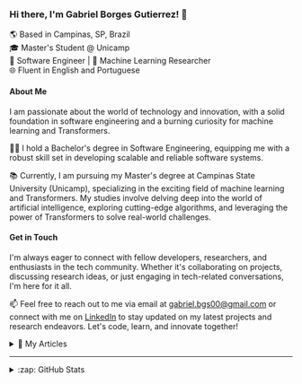 ### Hi there, I'm Gabriel Borges Gutierrez! 🚀

🌎 Based in Campinas, SP, Brazil  
🎓 Master's Student @ Unicamp  
🔧 Software Engineer | 🤖 Machine Learning Researcher  
🌐 Fluent in English and Portuguese

#### About Me

I am passionate about the world of technology and innovation, with a solid foundation in software engineering and a burning curiosity for machine learning and Transformers. 

👨‍🎓 I hold a Bachelor's degree in Software Engineering, equipping me with a robust skill set in developing scalable and reliable software systems. 

📚 Currently, I am pursuing my Master's degree at Campinas State University (Unicamp), specializing in the exciting field of machine learning and Transformers. My studies involve delving deep into the world of artificial intelligence, exploring cutting-edge algorithms, and leveraging the power of Transformers to solve real-world challenges.

#### Get in Touch

I'm always eager to connect with fellow developers, researchers, and enthusiasts in the tech community. Whether it's collaborating on projects, discussing research ideas, or just engaging in tech-related conversations, I'm here for it all.

📫 Feel free to reach out to me via email at <gabriel.bgs00@gmail.com> or connect with me on [LinkedIn](https://www.linkedin.com/in/gabrielbgutierrez/) to stay updated on my latest projects and research endeavors. Let's code, learn, and innovate together!

<details>
  </br>
  <summary>📄 My Articles</summary>
  <ul>
    <li><a href="https://www.earthdoc.org/content/papers/10.3997/2214-4609.2024101294">Applying the Transformer Architecture for Semantic Segmentation of Seismic Facies</a></li>
  </ul>
</details>

---

<details>
  <br />
  <summary>:zap: GitHub Stats</summary>

  <img height="180" src="https://github-readme-stats.vercel.app/api?username=GabrielBG0&theme=tokyonight&show_icons=true&count_private=true" />
  <img height="180" src="https://github-readme-stats.vercel.app/api/top-langs/?username=GabrielBG0&layout=compact&theme=tokyonight&hide=jupyter%20notebook,ShaderLab&langs_count=8" />

</details>

